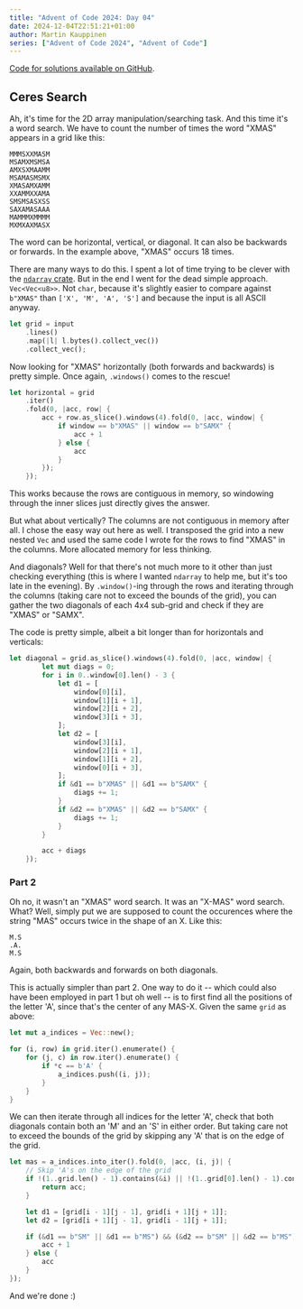 ```yaml
---
title: "Advent of Code 2024: Day 04"
date: 2024-12-04T22:51:21+01:00
author: Martin Kauppinen
series: ["Advent of Code 2024", "Advent of Code"]
---
```


[Code for solutions available on
GitHub](https://github.com/martinkauppinen/aoc-2024).

## Ceres Search

Ah, it's time for the 2D array manipulation/searching task. And this time it's a
word search. We have to count the number of times the word "XMAS" appears in a
grid like this:

```
MMMSXXMASM
MSAMXMSMSA
AMXSXMAAMM
MSAMASMSMX
XMASAMXAMM
XXAMMXXAMA
SMSMSASXSS
SAXAMASAAA
MAMMMXMMMM
MXMXAXMASX
```

The word can be horizontal, vertical, or diagonal. It can also be backwards or
forwards. In the example above, "XMAS" occurs 18 times.

There are many ways to do this. I spent a lot of time trying to be clever with
the [`ndarray` crate](https://crates.io/crates/ndarray). But in the end I went
for the dead simple approach. `Vec<Vec<u8>>`. Not `char`, because it's slightly
easier to compare against `b"XMAS"` than `['X', 'M', 'A', 'S']` and because the
input is all ASCII anyway.

```rust
let grid = input
    .lines()
    .map(|l| l.bytes().collect_vec())
    .collect_vec();
```

Now looking for "XMAS" horizontally (both forwards and backwards) is pretty
simple. Once again, `.windows()` comes to the rescue!

```rust
let horizontal = grid
    .iter()
    .fold(0, |acc, row| {
        acc + row.as_slice().windows(4).fold(0, |acc, window| {
            if window == b"XMAS" || window == b"SAMX" {
                acc + 1
            } else {
                acc
            }
        });
    });
```

This works because the rows are contiguous in memory, so windowing through the
inner slices just directly gives the answer.

But what about vertically? The columns are not contiguous in memory after all. I
chose the easy way out here as well. I transposed the grid into a new nested
`Vec` and used the same code I wrote for the rows to find "XMAS" in the columns.
More allocated memory for less thinking.

And diagonals? Well for that there's not much more to it other than just
checking everything (this is where I wanted `ndarray` to help me, but it's too
late in the evening). By `.window()`-ing through the rows and iterating through
the columns (taking care not to exceed the bounds of the grid), you can gather
the two diagonals of each 4x4 sub-grid and check if they are "XMAS" or "SAMX".

The code is pretty simple, albeit a bit longer than for horizontals and verticals:

```rust
let diagonal = grid.as_slice().windows(4).fold(0, |acc, window| {
        let mut diags = 0;
        for i in 0..window[0].len() - 3 {
            let d1 = [
                window[0][i],
                window[1][i + 1],
                window[2][i + 2],
                window[3][i + 3],
            ];
            let d2 = [
                window[3][i],
                window[2][i + 1],
                window[1][i + 2],
                window[0][i + 3],
            ];
            if &d1 == b"XMAS" || &d1 == b"SAMX" {
                diags += 1;
            }
            if &d2 == b"XMAS" || &d2 == b"SAMX" {
                diags += 1;
            }
        }

        acc + diags
    });
```

### Part 2

Oh no, it wasn't an "XMAS" word search. It was an "X-MAS" word search. What?
Well, simply put we are supposed to count the occurences where the string "MAS"
occurs twice in the shape of an X. Like this:

```
M.S
.A.
M.S

```

Again, both backwards and forwards on both diagonals.

This is actually simpler than part 2. One way to do it -- which could also have
been employed in part 1 but oh well -- is to first find all the positions of the
letter 'A', since that's the center of any MAS-X. Given the same `grid` as
above:

```rust
let mut a_indices = Vec::new();

for (i, row) in grid.iter().enumerate() {
    for (j, c) in row.iter().enumerate() {
        if *c == b'A' {
            a_indices.push((i, j));
        }
    }
}
```

We can then iterate through all indices for the letter 'A', check that both
diagonals contain both an 'M' and an 'S' in either order. But taking care not to
exceed the bounds of the grid by skipping any 'A' that is on the edge of the
grid.
```rust
let mas = a_indices.into_iter().fold(0, |acc, (i, j)| {
    // Skip 'A's on the edge of the grid
    if !(1..grid.len() - 1).contains(&i) || !(1..grid[0].len() - 1).contains(&j) {
        return acc;
    }

    let d1 = [grid[i - 1][j - 1], grid[i + 1][j + 1]];
    let d2 = [grid[i + 1][j - 1], grid[i - 1][j + 1]];

    if (&d1 == b"SM" || &d1 == b"MS") && (&d2 == b"SM" || &d2 == b"MS") {
        acc + 1
    } else {
        acc
    }
});
```

And we're done :)
